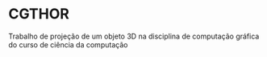 # CGTHOR
Trabalho de projeção de um objeto 3D na disciplina de computação gráfica do curso de ciência da computação
